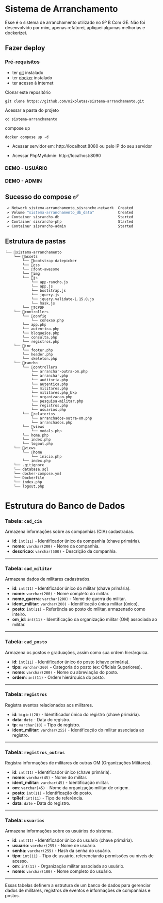 # Sistema de Arranchamento

Esse é o sistema de arranchamento utilizado no 9º B Com GE. Não foi desenvolvido por mim, apenas refatorei, apliquei algumas melhorias e dockerizei.

## Fazer deploy

### Pré-requisitos
- ter [git](https://git-scm.com/downloads) instalado
- ter [docker](https://docs.docker.com/engine/install/) instalado
- ter acesso à internet

Clonar este repositório
```
git clone https://github.com/nixoletas/sistema-arranchamento.git
```

Acessar a pasta do projeto
```
cd sistema-arranchamento
```

compose up 
```
docker compose up -d
```
- Acessar servidor em: http://localhost:8080 ou pelo IP do seu servidor

- Acessar PhpMyAdmin: http://localhost:8090

### DEMO - USUÁRIO

### DEMO - ADMIN

## Sucesso do compose ✅
```bash
 ✔ Network sistema-arranchamento_sisrancho-network  Created                                                                                                     0.1s 
 ✔ Volume "sistema-arranchamento_db_data"           Created                                                                                                     0.0s 
 ✔ Container sisrancho-db                           Started                                                                                                     0.9s 
 ✔ Container sisrancho-php                          Started                                                                                                     0.9s 
 ✔ Container sisrancho-admin                        Started
 ```

 ## Estrutura de pastas

```
└── 📁sistema-arranchamento
    └── 📁assets
        └── 📁bootstrap-datepicker
        └── 📁css
        └── 📁font-awesome
        └── 📁img
        └── 📁js
            └── app-rancho.js
            └── app.js
            └── bootstrap.js
            └── jquery.js
            └── jquery.validate-1.15.0.js
            └── mask.js
        └── 📁TCPDF
    └── 📁controllers
        └── 📁config
            └── conexao.php
        └── app.php
        └── autentica.php
        └── bloqueios.php
        └── consulta.php
        └── registros.php
    └── 📁inc
        └── footer.php
        └── header.php
        └── skeleton.php
    └── 📁rancho
        └── 📁controllers
            └── arranchar-outra-om.php
            └── arranchar.php
            └── auditoria.php
            └── autentica.php
            └── militares.php
            └── militares.php_bkp
            └── organizacao.php
            └── pesquisa-militar.php
            └── registros.php
            └── usuarios.php
        └── 📁relatorios
            └── arranchados-outra-om.php
            └── arranchados.php
        └── 📁views
            └── modals.php
        └── home.php
        └── index.php
        └── logout.php
    └── 📁views
        └── 📁home
            └── inicio.php
        └── index.php
    └── .gitignore
    └── database.sql
    └── docker-compose.yml
    └── Dockerfile
    └── index.php
    └── logout.php
```



# Estrutura do Banco de Dados

### Tabela: `cad_cia`

Armazena informações sobre as companhias (CIA) cadastradas.

- **id**: `int(11)` - Identificador único da companhia (chave primária).
- **nome**: `varchar(200)` - Nome da companhia.
- **descricao**: `varchar(500)` - Descrição da companhia.

---

### Tabela: `cad_militar`

Armazena dados de militares cadastrados.

- **id**: `int(11)` - Identificador único do militar (chave primária).
- **nome**: `varchar(200)` - Nome completo do militar.
- **nome_guerra**: `varchar(200)` - Nome de guerra do militar.
- **ident_militar**: `varchar(200)` - Identificação única militar (único).
- **posto**: `int(11)` - Referência ao posto do militar, armazenado como inteiro.
- **om_id**: `int(11)` - Identificação da organização militar (OM) associada ao militar.

---

### Tabela: `cad_posto`

Armazena os postos e graduações, assim como sua ordem hierárquica.

- **id**: `int(11)` - Identificador único do posto (chave primária).
- **tipo**: `varchar(200)` - Categoria do posto (ex: Oficiais Superiores).
- **nome**: `varchar(200)` - Nome ou abreviação do posto.
- **ordem**: `int(11)` - Ordem hierárquica do posto.

---

### Tabela: `registros`

Registra eventos relacionados aos militares.

- **id**: `bigint(20)` - Identificador único do registro (chave primária).
- **data**: `date` - Data do registro.
- **tp**: `varchar(10)` - Tipo de registro.
- **ident_militar**: `varchar(255)` - Identificação do militar associada ao registro.

---

### Tabela: `registros_outros`

Registra informações de militares de outras OM (Organizações Militares).

- **id**: `int(11)` - Identificador único (chave primária).
- **nome**: `varchar(45)` - Nome do militar.
- **ident_militar**: `varchar(45)` - Identificação militar.
- **om**: `varchar(45)` - Nome da organização militar de origem.
- **posto**: `int(11)` - Identificação do posto.
- **tpRef**: `int(11)` - Tipo de referência.
- **data**: `date` - Data do registro.

---

### Tabela: `usuarios`

Armazena informações sobre os usuários do sistema.

- **id**: `int(11)` - Identificador único do usuário (chave primária).
- **usuario**: `varchar(255)` - Nome de usuário.
- **senha**: `varchar(255)` - Hash da senha do usuário.
- **tipo**: `int(11)` - Tipo de usuário, referenciando permissões ou níveis de acesso.
- **om**: `int(11)` - Organização militar associada ao usuário.
- **nome**: `varchar(100)` - Nome completo do usuário.

--- 

Essas tabelas definem a estrutura de um banco de dados para gerenciar dados de militares, registros de eventos e informações de companhias e postos.
